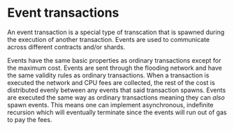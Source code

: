# Event transactions

An event transaction is a special type of transcation that is spawned during the execution of another transaction. Events are used to communicate across different contracts and/or shards.

Events have the same basic properties as ordinary transactions except for the maximum cost. Events are sent through the flooding network and have the same validity rules as ordinary transactions. When a transaction is executed the network and CPU fees are collected, the rest of the cost is distributed evenly between any events that said transaction spawns. Events are executed the same way as ordinary transactions meaning they can *also* spawn events. This means one can implement asynchronous, indefinite recursion which will eventually terminate since the events will run out of gas to pay the fees.
